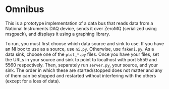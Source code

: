# Omnibus

This is a prototype implementation of a data bus that reads data from a National Instruments DAQ device, sends it over ZeroMQ (serialized using msgpack), and displays it using a graphing library.

To run, you must first choose which data source and sink to use. If you have an NI box to use as a source, use `ni.py`. Otherwise, use `fakeni.py`. As a data sink, choose one of the `plot_*.py` files. Once you have your files, set the URLs in your source and sink to point to localhost with port 5559 and 5560 respectively. Then, separately run `server.py`, your source, and your sink. The order in which these are started/stopped does not matter and any of them can be stopped and restarted without interfering with the others (except for a loss of data).
